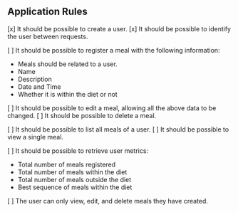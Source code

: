 ## Application Rules

[x] It should be possible to create a user.
[x] It should be possible to identify the user between requests.

[ ] It should be possible to register a meal with the following information:
 - Meals should be related to a user.
 - Name
 - Description
 - Date and Time
 - Whether it is within the diet or not

[ ] It should be possible to edit a meal, allowing all the above data to be changed.
[ ] It should be possible to delete a meal.

[ ] It should be possible to list all meals of a user.
[ ] It should be possible to view a single meal.

[ ] It should be possible to retrieve user metrics:
 - Total number of meals registered
 - Total number of meals within the diet
 - Total number of meals outside the diet
 - Best sequence of meals within the diet

[ ] The user can only view, edit, and delete meals they have created.